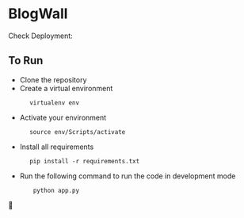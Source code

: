# BlogWall

Check Deployment: 

## To Run
- Clone the repository
- Create a virtual environment 
 ```shell
       virtualenv env
 ```
 - Activate your environment 
 ```shell
       source env/Scripts/activate
 ```
 - Install all requirements
 ```shell
       pip install -r requirements.txt
 ```
 - Run the following command to run the code in development mode
```shell
       python app.py
 ```
 
🙏